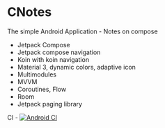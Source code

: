# CNotes
The simple Android Application - Notes on compose

- Jetpack Compose
- Jetpack compose navigation
- Koin with koin navigation
- Material 3, dynamic colors, adaptive icon
- Multimodules
- MVVM
- Coroutines, Flow
- Room
- Jetpack paging library

CI - [![Android CI](https://github.com/stslex/CNotes/actions/workflows/android_build.yml/badge.svg)](https://github.com/stslex/CNotes/actions/workflows/android_build.yml)
